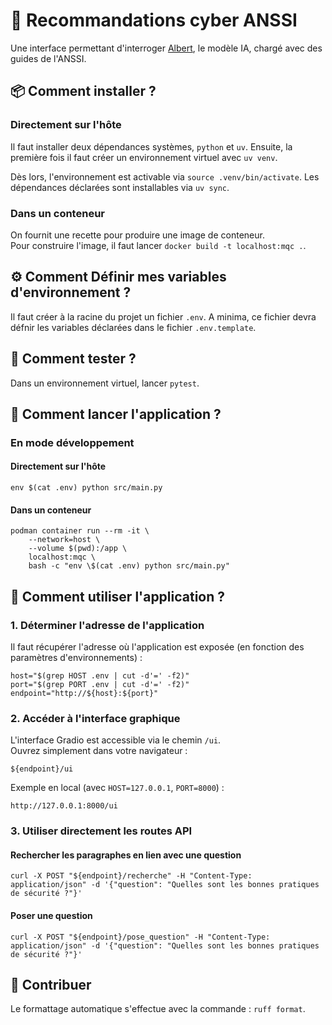 # 🔐 Recommandations cyber ANSSI

Une interface permettant d'interroger [Albert](https://albert.etalab.gouv.fr), le modèle IA, chargé avec des guides de l'ANSSI.

## 📦 Comment installer ?

### Directement sur l'hôte

Il faut installer deux dépendances systèmes, `python` et `uv`.
Ensuite, la première fois il faut créer un environnement virtuel avec `uv venv`.

Dès lors, l'environnement est activable via `source .venv/bin/activate`.
Les dépendances déclarées sont installables via `uv sync`.

### Dans un conteneur

On fournit une recette pour produire une image de conteneur.\
Pour construire l'image, il faut lancer `docker build -t localhost:mqc .`.

## ⚙️ Comment Définir mes variables d'environnement ?

Il faut créer à la racine du projet un fichier `.env`.
A minima, ce fichier devra défnir les variables déclarées dans le fichier `.env.template`.

## 🧪 Comment tester ?

Dans un environnement virtuel, lancer `pytest`.

## 🚀 Comment lancer l'application ?

### En mode développement

#### Directement sur l'hôte

```shell
env $(cat .env) python src/main.py
```

#### Dans un conteneur

```shell
podman container run --rm -it \
    --network=host \
    --volume $(pwd):/app \
    localhost:mqc \
    bash -c "env \$(cat .env) python src/main.py"
```

## 💬 Comment utiliser l'application ?

### 1. Déterminer l'adresse de l'application

Il faut récupérer l'adresse où l'application est exposée (en fonction des paramètres d'environnements) :

```shell
host="$(grep HOST .env | cut -d'=' -f2)"
port="$(grep PORT .env | cut -d'=' -f2)"
endpoint="http://${host}:${port}"
```

### 2. Accéder à l'interface graphique

L'interface Gradio est accessible via le chemin `/ui`.\
Ouvrez simplement dans votre navigateur :

    ${endpoint}/ui

Exemple en local (avec `HOST=127.0.0.1`, `PORT=8000`) :

    http://127.0.0.1:8000/ui

### 3. Utiliser directement les routes API

#### Rechercher les paragraphes en lien avec une question

```shell
curl -X POST "${endpoint}/recherche" -H "Content-Type: application/json" -d '{"question": "Quelles sont les bonnes pratiques de sécurité ?"}'
```

#### Poser une question

```shell
curl -X POST "${endpoint}/pose_question" -H "Content-Type: application/json" -d '{"question": "Quelles sont les bonnes pratiques de sécurité ?"}'
```

## 🤝 Contribuer

Le formattage automatique s'effectue avec la commande : `ruff format`.
